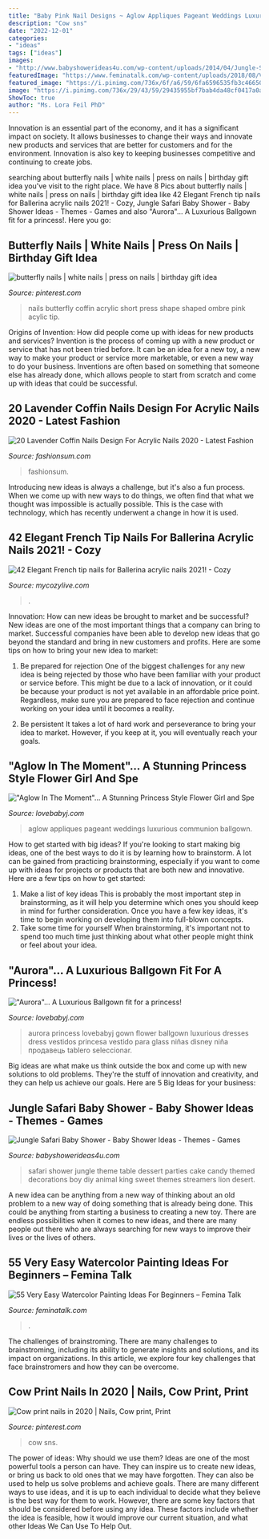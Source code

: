 ```yaml
---
title: "Baby Pink Nail Designs ~ Aglow Appliques Pageant Weddings Luxurious Communion Ballgown"
description: "Cow sns"
date: "2022-12-01"
categories:
- "ideas"
tags: ["ideas"]
images:
- "http://www.babyshowerideas4u.com/wp-content/uploads/2014/04/Jungle-Safari-Baby-Shower-table-dessert-table.jpg"
featuredImage: "https://www.feminatalk.com/wp-content/uploads/2018/08/Very-Easy-Watercolor-Painting-Ideas-for-beginners00002.jpg"
featured_image: "https://i.pinimg.com/736x/6f/a6/59/6fa6596535fb3c46650d6984c6939099.jpg"
image: "https://i.pinimg.com/736x/29/43/59/29435955bf7bab4da48cf0417a0af332.jpg"
ShowToc: true
author: "Ms. Lora Feil PhD"
---
```



Innovation is an essential part of the economy, and it has a significant impact on society. It allows businesses to change their ways and innovate new products and services that are better for customers and for the environment. Innovation is also key to keeping businesses competitive and continuing to create jobs.

	

		
searching about butterfly nails | white nails | press on nails | birthday gift idea you've visit to the right place. We have 8 Pics about butterfly nails | white nails | press on nails | birthday gift idea like 42 Elegant French tip nails for Ballerina acrylic nails 2021! - Cozy, Jungle Safari Baby Shower - Baby Shower Ideas - Themes - Games and also &quot;Aurora&quot;... A Luxurious Ballgown fit for a princess!. Here you go:
		
    
## Butterfly Nails | White Nails | Press On Nails | Birthday Gift Idea

<img loading=lazy src="https://i.pinimg.com/736x/6f/a6/59/6fa6596535fb3c46650d6984c6939099.jpg" onerror="this.onerror=null;this.src='https://tse3.mm.bing.net/th?id=OIP.pJRlPEp47fPcwdVBO4HZ6wHaJ3&amp;pid=15.1';" alt="butterfly nails | white nails | press on nails | birthday gift idea">

_Source: pinterest.com_

>nails butterfly coffin acrylic short press shape shaped ombre pink acylic tip. 

	

Origins of Invention: How did people come up with ideas for new products and services?
Invention is the process of coming up with a new product or service that has not been tried before. It can be an idea for a new toy, a new way to make your product or service more marketable, or even a new way to do your business. Inventions are often based on something that someone else has already done, which allows people to start from scratch and come up with ideas that could be successful.

    
## 20 Lavender Coffin Nails Design For Acrylic Nails 2020 - Latest Fashion

<img loading=lazy src="https://fashionsum.com/wp-content/uploads/2020/04/9-2.jpg" onerror="this.onerror=null;this.src='https://tse4.mm.bing.net/th?id=OIP.anLS_OIJ8oO58nKR8IjElgHaKZ&amp;pid=15.1';" alt="20 Lavender Coffin Nails Design For Acrylic Nails 2020 - Latest Fashion">

_Source: fashionsum.com_

>fashionsum. 

	

Introducing new ideas is always a challenge, but it's also a fun process. When we come up with new ways to do things, we often find that what we thought was impossible is actually possible. This is the case with technology, which has recently underwent a change in how it is used. 

    
## 42 Elegant French Tip Nails For Ballerina Acrylic Nails 2021! - Cozy

<img loading=lazy src="https://mycozylive.com/wp-content/uploads/2021/03/39.png" onerror="this.onerror=null;this.src='https://tse2.mm.bing.net/th?id=OIP.LjeVZim8wBzmBVNgq-Li-QHaKY&amp;pid=15.1';" alt="42 Elegant French tip nails for Ballerina acrylic nails 2021! - Cozy">

_Source: mycozylive.com_

>. 

	

Innovation: How can new ideas be brought to market and be successful?
New ideas are one of the most important things that a company can bring to market. Successful companies have been able to develop new ideas that go beyond the standard and bring in new customers and profits. Here are some tips on how to bring your new idea to market:
1. Be prepared for rejection
One of the biggest challenges for any new idea is being rejected by those who have been familiar with your product or service before. This might be due to a lack of innovation, or it could be because your product is not yet available in an affordable price point. Regardless, make sure you are prepared to face rejection and continue working on your idea until it becomes a reality.

2. Be persistent
It takes a lot of hard work and perseverance to bring your idea to market. However, if you keep at it, you will eventually reach your goals.

    
## &quot;Aglow In The Moment&quot;... A Stunning Princess Style Flower Girl And Spe

<img loading=lazy src="http://cdn.shopify.com/s/files/1/0580/1433/products/15304552_1168650643227074_7803747919910059264_o_c_cc_2048x2048_b1cd09f7-cfd2-4355-a572-14077bc3949a_grande.jpg?v=1571273170" onerror="this.onerror=null;this.src='https://tse2.mm.bing.net/th?id=OIP.J-M-0TFG9CqiyAsgz2QnfQAAAA&amp;pid=15.1';" alt="&quot;Aglow In The Moment&quot;... A Stunning Princess Style Flower Girl and Spe">

_Source: lovebabyj.com_

>aglow appliques pageant weddings luxurious communion ballgown. 

	

How to get started with big ideas?
If you're looking to start making big ideas, one of the best ways to do it is by learning how to brainstorm. A lot can be gained from practicing brainstorming, especially if you want to come up with ideas for projects or products that are both new and innovative. Here are a few tips on how to get started: 
1. Make a list of key ideas 
This is probably the most important step in brainstorming, as it will help you determine which ones you should keep in mind for further consideration. Once you have a few key ideas, it's time to begin working on developing them into full-blown concepts. 
2. Take some time for yourself 
When brainstorming, it's important not to spend too much time just thinking about what other people might think or feel about your idea.

    
## &quot;Aurora&quot;... A Luxurious Ballgown Fit For A Princess!

<img loading=lazy src="https://cdn.shopify.com/s/files/1/0580/1433/products/6665346t7777_grande.jpg?v=1512360563" onerror="this.onerror=null;this.src='https://tse4.mm.bing.net/th?id=OIP.9l_DGUb9pnBuCkv1aqMKzQAAAA&amp;pid=15.1';" alt="&quot;Aurora&quot;... A Luxurious Ballgown fit for a princess!">

_Source: lovebabyj.com_

>aurora princess lovebabyj gown flower ballgown luxurious dresses dress vestidos princesa vestido para glass niñas disney niña продавець tablero seleccionar. 

	

Big ideas are what make us think outside the box and come up with new solutions to old problems. They're the stuff of innovation and creativity, and they can help us achieve our goals. Here are 5 Big Ideas for your business: 

    
## Jungle Safari Baby Shower - Baby Shower Ideas - Themes - Games

<img loading=lazy src="http://www.babyshowerideas4u.com/wp-content/uploads/2014/04/Jungle-Safari-Baby-Shower-table-dessert-table.jpg" onerror="this.onerror=null;this.src='https://tse1.mm.bing.net/th?id=OIP.QxH-VYiW9fA2AIgxRXMHhAHaFh&amp;pid=15.1';" alt="Jungle Safari Baby Shower - Baby Shower Ideas - Themes - Games">

_Source: babyshowerideas4u.com_

>safari shower jungle theme table dessert parties cake candy themed decorations boy diy animal king sweet themes streamers lion desert. 

	

A new idea can be anything from a new way of thinking about an old problem to a new way of doing something that is already being done. This could be anything from starting a business to creating a new toy. There are endless possibilities when it comes to new ideas, and there are many people out there who are always searching for new ways to improve their lives or the lives of others.

    
## 55 Very Easy Watercolor Painting Ideas For Beginners – Femina Talk

<img loading=lazy src="https://www.feminatalk.com/wp-content/uploads/2018/08/Very-Easy-Watercolor-Painting-Ideas-for-beginners00002.jpg" onerror="this.onerror=null;this.src='https://tse4.mm.bing.net/th?id=OIP.ohjgvPs_VJfWpOy9Ot9rdAHaLH&amp;pid=15.1';" alt="55 Very Easy Watercolor Painting Ideas For Beginners – Femina Talk">

_Source: feminatalk.com_

>. 

	

The challenges of brainstroming.
There are many challenges to brainstroming, including its ability to generate insights and solutions, and its impact on organizations. In this article, we explore four key challenges that face brainstromers and how they can be overcome.

    
## Cow Print Nails In 2020 | Nails, Cow Print, Print

<img loading=lazy src="https://i.pinimg.com/736x/29/43/59/29435955bf7bab4da48cf0417a0af332.jpg" onerror="this.onerror=null;this.src='https://tse1.mm.bing.net/th?id=OIP.QP04PszdwE2AtMIQQon8_AHaJ3&amp;pid=15.1';" alt="Cow print nails in 2020 | Nails, Cow print, Print">

_Source: pinterest.com_

>cow sns. 

	

The power of ideas: Why should we use them?
Ideas are one of the most powerful tools a person can have. They can inspire us to create new ideas, or bring us back to old ones that we may have forgotten. They can also be used to help us solve problems and achieve goals. There are many different ways to use ideas, and it is up to each individual to decide what they believe is the best way for them to work. However, there are some key factors that should be considered before using any idea. These factors include whether the idea is feasible, how it would improve our current situation, and what other Ideas We Can Use To Help Out.

